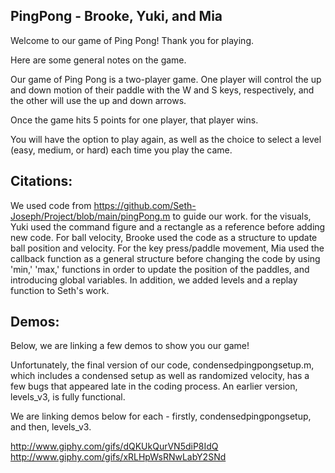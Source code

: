 ## PingPong - Brooke, Yuki, and Mia

Welcome to our game of Ping Pong! Thank you for playing. 

Here are some general notes on the game. 

Our game of Ping Pong is a two-player game. One player will control the up and down motion of their paddle with the W and S keys, respectively, and the other will use the up and down arrows. 

Once the game hits 5 points for one player, that player wins. 

You will have the option to play again, as well as the choice to select a level (easy, medium, or hard) each time you play the came. 

## Citations: 

We used code from https://github.com/Seth-Joseph/Project/blob/main/pingPong.m to guide our work. for the visuals, Yuki used the command figure and a rectangle as a reference before adding new code. For ball velocity, Brooke used the code as a structure to update ball position and velocity. For the key press/paddle movement, Mia used the callback function as a general structure before changing the code by using 'min,' 'max,' functions in order to update the position of the paddles, and introducing global variables. In addition, we added levels and a replay function to Seth's work.

## Demos: 

Below, we are linking a few demos to show you our game! 

Unfortunately, the final version of our code, condensedpingpongsetup.m, which includes a condensed setup as well as randomized velocity, has a few bugs that appeared late in the coding process. 
An earlier version, levels_v3, is fully functional. 

We are linking demos below for each - firstly, condensedpingpongsetup, and then, levels_v3.  

http://www.giphy.com/gifs/dQKUkQurVN5diP8IdQ
http://www.giphy.com/gifs/xRLHpWsRNwLabY2SNd
